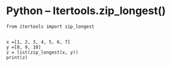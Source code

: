 # Python – Itertools.zip_longest()

```
from itertools import zip_longest 


x =[1, 2, 3, 4, 5, 6, 7] 
y =[8, 9, 10] 
z = list(zip_longest(x, y)) 
print(z) 
```
